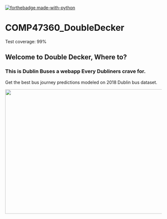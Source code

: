 [![forthebadge made-with-python](http://ForTheBadge.com/images/badges/made-with-python.svg)](https://www.python.org/)

# COMP47360_DoubleDecker

Test coverage: 99%

## Welcome to Double Decker, Where to?

### This is Dublin Buses a webapp Every Dubliners crave for. 
Get the best bus journey predictions modeled on 2018 Dublin bus dataset.
<p align="center">
  <img width="600" height="400"src="https://github.com/sachsom95/COMP47360_DoubleDecker/blob/images/AtoB.gif">
</p>


